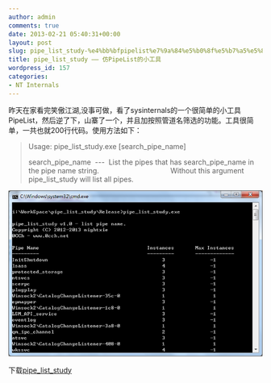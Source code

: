 ```yaml
---
author: admin
comments: true
date: 2013-02-21 05:40:31+00:00
layout: post
slug: pipe_list_study-%e4%bb%bfpipelist%e7%9a%84%e5%b0%8f%e5%b7%a5%e5%85%b7
title: pipe_list_study —— 仿PipeList的小工具
wordpress_id: 157
categories:
- NT Internals
---
```


昨天在家看完笑傲江湖,没事可做，看了sysinternals的一个很简单的小工具PipeList，然后逆了下，山寨了一个，并且加按照管道名筛选的功能。工具很简单，一共也就200行代码。使用方法如下：


<blockquote>Usage: pipe_list_study.exe [search_pipe_name]

search_pipe_name  ---  List the pipes that has search_pipe_name in the pipe name string.
                                   Without this argument pipe_list_study will list all pipes.</blockquote>


[![20130221114347](/uploads/2013/02/20130221114347.png)](/uploads/2013/02/20130221114347.png)

下载[pipe_list_study](/uploads/2013/02/pipe_list_study.zip)[
](/uploads/2013/02/pipe_list_study.zip)
